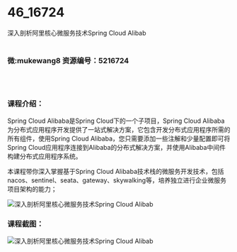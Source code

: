 # 46_16724
深入剖析阿里核心微服务技术Spring Cloud Alibab
<br/></br>
<h3>微:mukewang8 资源编号：5216724</h3>
<br/></br>
<h3>课程介绍：</h3>
<p><a title="查看与 Spring Cloud Alibab 相关的文章" target="_blank">Spring Cloud Alibab</a>a是Spring Cloud下的一个子项目，Spring Cloud Alibaba为分布式应用程序开发提供了一站式解决方案，它包含开发分布式应用程序所需的所有组件，使用Spring Cloud Alibaba，您只需要添加一些注解和少量配置即可将Spring Cloud应用程序连接到Alibaba的分布式解决方案，并使用Alibaba中间件构建分布式应用程序系统。</p>
<p>本课程带你深入掌握基于Spring Cloud Alibaba技术栈的微服务开发技术，包括nacos、sentinel、seata、gateway、skywalking等，培养独立进行企业微服务项目架构的能力；</p>
<p><img src="https://www.ko996.com/wp-content/uploads/img/2020/12/2-14-300x178.png" alt="深入剖析阿里核心微服务技术Spring Cloud Alibab"></p>
<div class="info-desc">
<h3>课程截图：</h3>
<p><img src="https://www.ko996.com/wp-content/uploads/img/2020/12/1-15.png" alt="深入剖析阿里核心微服务技术Spring Cloud Alibab"></p>


			
</div>
